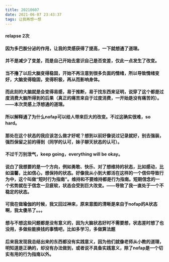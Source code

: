 ```yaml
---
title: 20210607
date: 2021-06-07 23:43:37
tags: 让我再想一想
---
```

#### relapse 2次
#### 因为多巴胺分泌的作用，让我的灵感获得了提高，一下就想通了道理。
#### 并不是减少了变差，而是自己开始去意识自己是否变差，仅此一点发生了改变。
#### 当不撸了以后大脑变得稳固，开始不再注意到很多负面的情绪，所以导致情绪变好，大脑变得稳固，变得积极，再从而影响身体。
#### 而此刻的大脑就是会变得易感，易于推断，易于找东西来证明，说穿了这个都是过度消费大脑所得到的后果（真正的痛苦来自于过度消费，一开始是没有痛苦的）。——本次灵感上浮想通的道理。
#### 所以解释通了为什么nofap可以给人带来巨大的改变。不过这确实很难，so hard。
#### 那处在这个状态的我应该怎么做才好呢？想到以前好像说过记录就好，别去强装，强烈保留之前的得到（同学的认可，妹子聊天状态的认可）。
#### 不过千万别泄气，keep going，everything will be okay。
#### 说白了我想要的是一个方向，例如勇敢、快乐、对了想维持的状态，比如感动，比如温馨，比如信心，想保持的状态。好像我从小到大都活在这样的一个信仰导致行为中，这个叫做“短时行为指南”。维持和不要维持都是行为指南。短期信念的一个劣势就在于信念一旦疲软，状态会受到巨大改变。——导致了我一直处于一个不稳定的状态。
#### 可我在做瑜伽的时候，我又回过神来，原来意图的清晰是来自于nofap的A状态啊，我太傻吊了。。。
#### 想与不想这些问题都是没有意义的，因为大脑状态好时不需要想，状态差时想了也没用，多做些能换钱的事情吧，比如多学习，多做算法题
#### 后来我发现我总结出来的东西都没有实践意义，因为他们就像老师从小教的道理，明知道是正确的，却没有办法做到，或者说不具备实践意义，除了nofap是一个切实有用的行为指南以外。